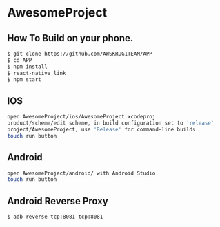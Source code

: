 # AwesomeProject

## How To Build on your phone.
```bash
$ git clone https://github.com/AWSKRUG1TEAM/APP
$ cd APP
$ npm install
$ react-native link
$ npm start
```

## IOS
```bash
open AwesomeProject/ios/AwesomeProject.xcodeproj
product/scheme/edit scheme, in build configuration set to 'release'
project/AwesomeProject, use 'Release' for command-line builds
touch run button
```

## Android
```bash
open AwesomeProject/android/ with Android Studio
touch run button
```

## Android Reverse Proxy
```sh
$ adb reverse tcp:8081 tcp:8081
```
